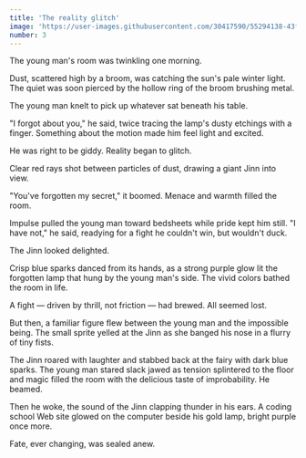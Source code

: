 ```yaml
---
title: 'The reality glitch'
image: 'https://user-images.githubusercontent.com/30417590/55294138-43f3dd80-53cc-11e9-96c2-3c7f2977c24a.jpg'
number: 3
---
```


The young man's room was twinkling one morning.

Dust, scattered high by a broom, was catching the sun's pale winter light. The quiet was soon pierced by the hollow ring of the broom brushing metal. 

The young man knelt to pick up whatever sat beneath his table.

"I forgot about you," he said, twice tracing the lamp's dusty etchings with a finger. Something about the motion made him feel light and excited.

He was right to be giddy. Reality began to glitch. 

Clear red rays shot between particles of dust, drawing a giant Jinn into view. 

"You've forgotten my secret," it boomed. Menace and warmth filled the room. 

Impulse pulled the young man toward bedsheets while pride kept him still. "I have not," he said, readying for a fight he couldn't win, but wouldn't duck. 

The Jinn looked delighted. 

Crisp blue sparks danced from its hands, as a strong purple glow lit the forgotten lamp that hung by the young man's side. The vivid colors bathed the room in life. 

A fight — driven by thrill, not friction — had brewed. All seemed lost. 

But then, a familiar figure flew between the young man and the impossible being. The small sprite yelled at the Jinn as she banged his nose in a flurry of tiny fists.

The Jinn roared with laughter and stabbed back at the fairy with dark blue sparks. The young man stared slack jawed as tension splintered to the floor and magic filled the room with the delicious taste of improbability. He beamed.

Then he woke, the sound of the Jinn clapping thunder in his ears. A coding school Web site glowed on the computer beside his gold lamp, bright purple once more.

Fate, ever changing, was sealed anew.
